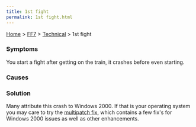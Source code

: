 ```yaml
---
title: 1st fight
permalink: 1st fight.html
---
```


[Home](../../Main%20Page.md) > [FF7](../../FF7.md) > [Technical](../Technical.md) > 1st fight

### Symptoms

You start a fight after getting on the train, it crashes before even
starting.

### Causes

### Solution

Many attribute this crash to Windows 2000. If that is your operating
system you may care to try the [multipatch fix][], which contains a few
fix's for Windows 2000 issues as well as other enhancements.

  [multipatch fix]: http://forums.qhimm.com/index.php?topic=4473.0
